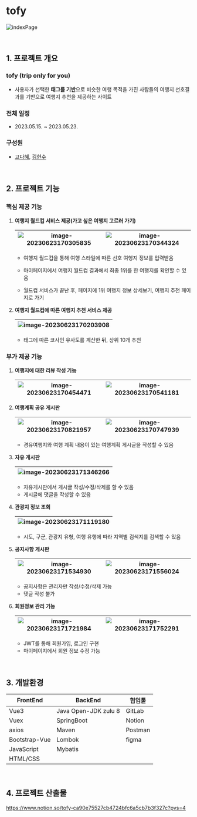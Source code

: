 # tofy
![indexPage](https://github.com/KodaHye/tofy/assets/72763127/0c0eba1f-5886-45a8-aed2-325d14ba87f3)

<br>


## 1. 프로젝트 개요

### tofy (trip only for you)

* 사용자가 선택한 **태그를 기반**으로 비슷한 여행 목적을 가진 사람들의 여행지 선호결과를 기반으로 여행지 추천을 제공하는 사이트



### 전체 일정

* 2023.05.15. ~ 2023.05.23.


### 구성원

* <a href ="https://github.com/KodaHye">고다혜</a>, <a href="https://github.com/footdev">김현수</a>

<br>

## 2. 프로젝트 기능

### 핵심 제공 기능

1. **여행지 월드컵 서비스 제공(가고 싶은 여행지 고르러 가기)**

   | ![image-20230623170305835](https://github.com/KodaHye/tofy/assets/72763127/56d90e8a-c7a5-4ec9-8484-c77e4d276d55) | ![image-20230623170344324](https://github.com/KodaHye/tofy/assets/72763127/ee07a4b5-0b83-4e6d-8e7a-c8ee11edb7b4) |
   | ------------------------------------------------------------ | ------------------------------------------------------------ |

   - 여행지 월드컵을 통해 여행 스타일에 따른 선호 여행지 정보를 입력받음

   - 마이페이지에서 여행지 월드컵 결과에서 최종 1위를 한 여행지를 확인할 수 있음

   - 월드컵 서비스가 끝난 후, 페이지에 1위 여행지 정보 상세보기, 여행지 추천 페이지로 가기

2. **여행지 월드컵에 따른 여행지 추천 서비스 제공**

   | ![image-20230623170203908](https://github.com/KodaHye/tofy/assets/72763127/52ff8659-6731-4a6b-8c27-64179efe1d56) |
   | ------------------------------------------------------------ |

   - 태그에 따른 코사인 유사도를 계산한 뒤, 상위 10개 추천



### 부가 제공 기능

1. **여행지에 대한 리뷰 작성 기능**

   |![image-20230623170454471](https://github.com/KodaHye/tofy/assets/72763127/0b492bb9-0645-4a5d-aead-bd410fed6fbf) |![image-20230623170541181](https://github.com/KodaHye/tofy/assets/72763127/f9c7b827-fd82-4be6-a72f-bc2a31b52e25) |
   | ------------------------------------------------------------ | ------------------------------------------------------------ |

   

2. **여행계획 공유 게시판**

   | ![image-20230623170821957](https://github.com/KodaHye/tofy/assets/72763127/e621e9d9-c1cd-4a01-8c5d-852418afc5d3) | ![image-20230623170747939](https://github.com/KodaHye/tofy/assets/72763127/3245e92e-19ef-4495-be9a-99070f1f7fab) |
   | ------------------------------------------------------------ | ------------------------------------------------------------ |

   * 경유여행지와 여행 계획 내용이 있는 여행계획 게시글을  작성할 수 있음

     

3. **자유 게시판**

   | ![image-20230623171346266](https://github.com/KodaHye/tofy/assets/72763127/445901dc-ee74-4e9a-b9e8-aa4b80b7c0ac) |
   | ------------------------------------------------------------ |

   * 자유게시판에서 게시글 작성/수정/삭제를 할 수 있음
   * 게시글에 댓글을 작성할 수 있음

   

4. **관광지 정보 조회**

   | ![image-20230623171119180](https://github.com/KodaHye/tofy/assets/72763127/310ad783-5017-445d-be04-f891cfd9f8d7) |
   | ------------------------------------------------------------ |

   * 시도, 구군, 관광지 유형, 여행 유행에 따라 지역별 검색지를 검색할 수 있음



5. **공지사항 게시판**

   | ![image-20230623171534930](https://github.com/KodaHye/tofy/assets/72763127/33f0aabd-0d07-47ba-a08e-bccab00b8196) | ![image-20230623171556024](https://github.com/KodaHye/tofy/assets/72763127/3af876e3-93a7-49b8-8c45-b2a5a218aa94)|
   | ------------------------------------------------------------ | ------------------------------------------------------------ |

   * 공지사항은 관리자만 작성/수정/삭제 가능
   * 댓글 작성 불가

   

6. **회원정보 관리 기능**

   | ![image-20230623171721984](https://github.com/KodaHye/tofy/assets/72763127/f385f8f7-bf58-4d7b-a0c9-b389395b9770) | ![image-20230623171752291](https://github.com/KodaHye/tofy/assets/72763127/6ba7280c-fcd0-425c-bad8-35e0235a679b) |
   | ------------------------------------------------------------ | ------------------------------------------------------------ |

   

   * JWT를 통해 회원가입, 로그인 구현
   * 마이페이지에서 회원 정보 수정 가능

<br>

## 3. 개발환경

| FrontEnd      | BackEnd               | 협업툴  |
| ------------- | --------------------- | ------- |
| Vue3          | Java Open-JDK zulu 8  | GitLab  |
| Vuex          | SpringBoot            | Notion  |
| axios         | Maven                 | Postman |
| Bootstrap-Vue | Lombok                | figma   |
| JavaScript    | Mybatis               |         |
| HTML/CSS      |                       |         |

<br>

## 4. 프로젝트 산출물

https://www.notion.so/tofy-ca90e75527cb4724bfc6a5cb7b3f327c?pvs=4
